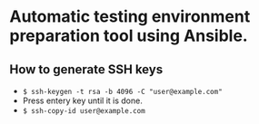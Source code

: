 # Automatic testing environment preparation tool using Ansible.

## How to generate SSH keys
- `$ ssh-keygen -t rsa -b 4096 -C "user@example.com"`
- Press entery key until it is done.
- `$ ssh-copy-id user@example.com`
